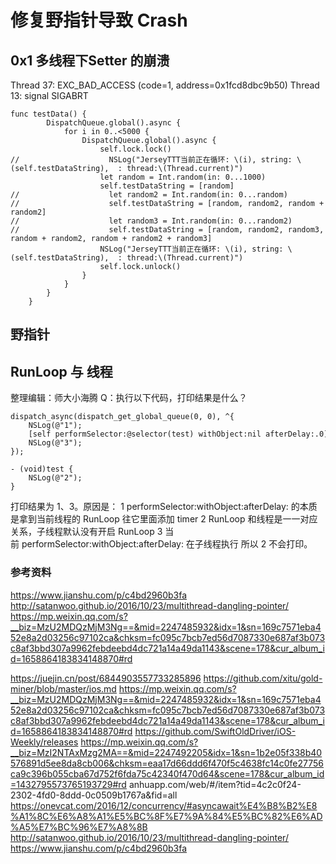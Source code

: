 # 修复野指针导致 Crash


## 0x1 多线程下Setter 的崩溃

Thread 37: EXC_BAD_ACCESS (code=1, address=0x1fcd8dbc9b50)
Thread 13: signal SIGABRT

```
func testData() {
        DispatchQueue.global().async {
            for i in 0..<5000 {
                DispatchQueue.global().async {
                    self.lock.lock()
//                    NSLog("JerseyTTT当前正在循环: \(i), string: \(self.testDataString),  : thread:\(Thread.current)")
                    let random = Int.random(in: 0...1000)
                    self.testDataString = [random]
//                    let random2 = Int.random(in: 0...random)
//                    self.testDataString = [random, random2, random + random2]
//                    let random3 = Int.random(in: 0...random2)
//                    self.testDataString = [random, random2, random3, random + random2, random + random2 + random3]
                    NSLog("JerseyTTT当前正在循环: \(i), string: \(self.testDataString),  : thread:\(Thread.current)")
                    self.lock.unlock()
                }
            }
        }
    }
```


## 野指针

## RunLoop 与 线程

整理编辑：师大小海腾
Q：执行以下代码，打印结果是什么？
```
dispatch_async(dispatch_get_global_queue(0, 0), ^{
    NSLog(@"1");
    [self performSelector:@selector(test) withObject:nil afterDelay:.0];
    NSLog(@"3");
});

- (void)test {
    NSLog(@"2");
}

```
打印结果为 1、3。原因是：
	1	performSelector:withObject:afterDelay: 的本质是拿到当前线程的 RunLoop 往它里面添加 timer
	2	RunLoop 和线程是一一对应关系，子线程默认没有开启 RunLoop
	3	当前 performSelector:withObject:afterDelay: 在子线程执行
所以 2 不会打印。



### 参考资料

https://www.jianshu.com/p/c4bd2960b3fa
http://satanwoo.github.io/2016/10/23/multithread-dangling-pointer/
https://mp.weixin.qq.com/s?__biz=MzU2MDQzMjM3Ng==&mid=2247485932&idx=1&sn=169c7571eba452e8a2d03256c97102ca&chksm=fc095c7bcb7ed56d7087330e687af3b073c8af3bbd307a9962febdeebd4dc721a14a49da1143&scene=178&cur_album_id=1658864183834148870#rd




https://juejin.cn/post/6844903557733285896
https://github.com/xitu/gold-miner/blob/master/ios.md
https://mp.weixin.qq.com/s?__biz=MzU2MDQzMjM3Ng==&mid=2247485932&idx=1&sn=169c7571eba452e8a2d03256c97102ca&chksm=fc095c7bcb7ed56d7087330e687af3b073c8af3bbd307a9962febdeebd4dc721a14a49da1143&scene=178&cur_album_id=1658864183834148870#rd
https://github.com/SwiftOldDriver/iOS-Weekly/releases
https://mp.weixin.qq.com/s?__biz=MzI2NTAxMzg2MA==&mid=2247492205&idx=1&sn=1b2e05f338b40576891d5ee8da8cb006&chksm=eaa17d66ddd6f470f5c4638fc14c0fe27756ca9c396b055cba67d752f6fda75c42340f470d64&scene=178&cur_album_id=1432795573765193729#rd
anhuapp.com/web/#/item?tid=4c2c0f24-2302-4fd0-8ddd-0c0509b1767a&fid=all
https://onevcat.com/2016/12/concurrency/#asyncawait%E4%B8%B2%E8%A1%8C%E6%A8%A1%E5%BC%8F%E7%9A%84%E5%BC%82%E6%AD%A5%E7%BC%96%E7%A8%8B
http://satanwoo.github.io/2016/10/23/multithread-dangling-pointer/
https://www.jianshu.com/p/c4bd2960b3fa

